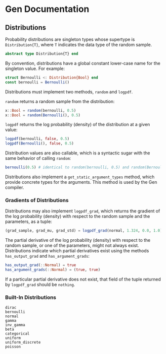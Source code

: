 # Gen Documentation

## Distributions

Probability distributions are singleton types whose supertype is `Distribution{T}`, where `T` indicates the data type of the random sample.

```julia
abstract type Distribution{T} end
```

By convention, distributions have a global constant lower-case name for the singleton value.
For example:

```julia
struct Bernoulli <: Distribution{Bool} end
const bernoulli = Bernoulli()
```

Distributions must implement two methods, `random` and `logpdf`.

`random` returns a random sample from the distribution:

```julia
x::Bool = random(bernoulli, 0.5)
x::Bool = random(Bernoulli(), 0.5)
```

`logpdf` returns the log probability (density) of the distribution at a given value:

```julia
logpdf(bernoulli, false, 0.5)
logpdf(Bernoulli(), false, 0.5)
```

Distribution values are also callable, which is a syntactic sugar with the same behavior of calling `random`:

```julia
bernoulli(0.5) # identical to random(bernoulli, 0.5) and random(Bernoulli(), 0.5)
```

Distributions also implement a `get_static_argument_types` method, which provide concrete types for the arguments.
This method is used by the Gen compiler.

### Gradients of Distributions

Distributions may also implement `logpdf_grad`, which returns the gradient of the log probability (density) with respect to the random sample and the parameters, as a tuple:

```julia
(grad_sample, grad_mu, grad_std) = logpdf_grad(normal, 1.324, 0.0, 1.0)
```

The partial derivative of the log probability (density) with respect to the random sample, or one of the parameters, might not always exist.
Distributions indicate which partial derivatives exist using the methods `has_output_grad` and `has_argument_grads`:

```julia
has_output_grad(::Normal) = true
has_argument_grads(::Normal) = (true, true)
```

If a particular partial derivative does not exist, that field of the tuple returned by `logpdf_grad` should be `nothing`.


### Built-In Distributions

```@docs
dirac
bernoulli
normal
gamma
inv_gamma
beta
categorical
uniform
uniform_discrete
poisson
```
